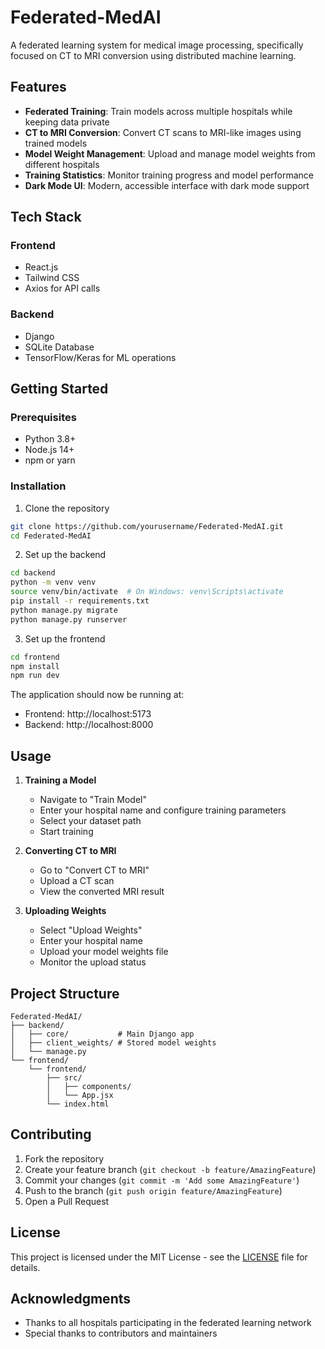 # Federated-MedAI

A federated learning system for medical image processing, specifically focused on CT to MRI conversion using distributed machine learning.

## Features

- **Federated Training**: Train models across multiple hospitals while keeping data private
- **CT to MRI Conversion**: Convert CT scans to MRI-like images using trained models
- **Model Weight Management**: Upload and manage model weights from different hospitals
- **Training Statistics**: Monitor training progress and model performance
- **Dark Mode UI**: Modern, accessible interface with dark mode support

## Tech Stack

### Frontend
- React.js
- Tailwind CSS
- Axios for API calls

### Backend
- Django
- SQLite Database
- TensorFlow/Keras for ML operations

## Getting Started

### Prerequisites
- Python 3.8+
- Node.js 14+
- npm or yarn

### Installation

1. Clone the repository
```bash
git clone https://github.com/yourusername/Federated-MedAI.git
cd Federated-MedAI
```

2. Set up the backend
```bash
cd backend
python -m venv venv
source venv/bin/activate  # On Windows: venv\Scripts\activate
pip install -r requirements.txt
python manage.py migrate
python manage.py runserver
```

3. Set up the frontend
```bash
cd frontend
npm install
npm run dev
```

The application should now be running at:
- Frontend: http://localhost:5173
- Backend: http://localhost:8000

## Usage

1. **Training a Model**
   - Navigate to "Train Model"
   - Enter your hospital name and configure training parameters
   - Select your dataset path
   - Start training

2. **Converting CT to MRI**
   - Go to "Convert CT to MRI"
   - Upload a CT scan
   - View the converted MRI result

3. **Uploading Weights**
   - Select "Upload Weights"
   - Enter your hospital name
   - Upload your model weights file
   - Monitor the upload status

## Project Structure

```
Federated-MedAI/
├── backend/
│   ├── core/           # Main Django app
│   ├── client_weights/ # Stored model weights
│   └── manage.py
└── frontend/
    └── frontend/
        ├── src/
        │   ├── components/
        │   └── App.jsx
        └── index.html
```

## Contributing

1. Fork the repository
2. Create your feature branch (`git checkout -b feature/AmazingFeature`)
3. Commit your changes (`git commit -m 'Add some AmazingFeature'`)
4. Push to the branch (`git push origin feature/AmazingFeature`)
5. Open a Pull Request

## License

This project is licensed under the MIT License - see the [LICENSE](LICENSE) file for details.

## Acknowledgments

- Thanks to all hospitals participating in the federated learning network
- Special thanks to contributors and maintainers
